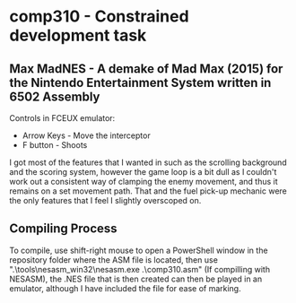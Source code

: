 # comp310 - Constrained development task
## Max MadNES - A demake of Mad Max (2015) for the Nintendo Entertainment System written in 6502 Assembly
Controls in FCEUX emulator:
* Arrow Keys - Move the interceptor
* F button - Shoots 

I got most of the features that I wanted in such as the scrolling background and the scoring system, however the game loop is a bit dull as I couldn't work out a consistent way of clamping the enemy movement, and thus it remains on a set movement path. That and the fuel pick-up mechanic were the only features that I feel I slightly overscoped on. 


## Compiling Process 
To compile, use shift-right mouse to open a PowerShell window in the repository folder where the ASM file is located, then use ".\tools\nesasm_win32\nesasm.exe .\comp310.asm" (If compilling with NESASM), the .NES file that is then created can then be played in an emulator, although I have included the file for ease of marking. 


